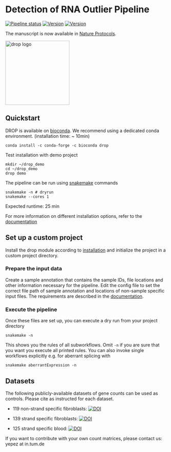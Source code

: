 # Detection of RNA Outlier Pipeline
[![Pipeline status](https://travis-ci.org/gagneurlab/drop.svg?branch=master)](https://travis-ci.org/gagneurlab/drop)
[![Version](https://img.shields.io/github/v/release/gagneurlab/drop?include_prereleases)](https://github.com/gagneurlab/drop/releases)
[![Version](https://readthedocs.org/projects/gagneurlab-drop/badge/?version=latest)](https://gagneurlab-drop.readthedocs.io/en/latest)

The manuscript is now available in [Nature Protocols](https://www.nature.com/articles/s41596-020-00462-5).

<img src="drop_sticker.png" alt="drop logo" width="200" class="center"/>

## Quickstart
DROP is available on [bioconda](https://anaconda.org/bioconda/drop).
We recommend using a dedicated conda environment. (installation time: ~ 10min)
```
conda install -c conda-forge -c bioconda drop
```

Test installation with demo project
```
mkdir ~/drop_demo
cd ~/drop_demo
drop demo
```

The pipeline can be run using [snakemake](https://snakemake.readthedocs.io/) commands
```
snakemake -n # dryrun
snakemake --cores 1
```

Expected runtime: 25 min

For more information on different installation options, refer to the
[documentation](https://gagneurlab-drop.readthedocs.io/en/latest/installation.html)

## Set up a custom project
Install the drop module according to [installation](#installation) and initialize the project in a custom project directory.
### Prepare the input data
Create a sample annotation that contains the sample IDs, file locations and other information necessary for the pipeline.
Edit the config file to set the correct file path of sample annotation and locations of non-sample specific input files.
The requirements are described in the [documentation](https://gagneurlab-drop.readthedocs.io/en/latest/prepare.html).

### Execute the pipeline
Once these files are set up, you can execute a dry run from your project directory
```
snakemake -n
```
This shows you the rules of all subworkflows. Omit `-n` if you are sure that you want you execute all printed rules. You can also invoke single workflows explicitly e.g. for aberrant splicing with 
```
snakemake aberrantExpression -n
```

## Datasets
The following publicly-available datasets of gene counts can be used as controls.
Please cite as instructed for each dataset.

* 119 non-strand specific fibroblasts: [![DOI](https://zenodo.org/badge/DOI/10.5281/zenodo.3887451.svg)](https://doi.org/10.5281/zenodo.3887451)

* 139 strand specific fibroblasts: [![DOI](https://zenodo.org/badge/DOI/10.5281/zenodo.3963474.svg)](https://doi.org/10.5281/zenodo.3963474)

* 125 strand specific blood: [![DOI](https://zenodo.org/badge/DOI/10.5281/zenodo.3963470.svg)](https://doi.org/10.5281/zenodo.3963470)

If you want to contribute with your own count matrices, please contact us: yepez at in.tum.de
